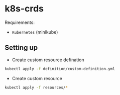 # k8s-crds

Requirements:
- `Kubernetes` (minikube)


## Setting up 

- Create custom resource defination 
```bash
kubectl apply -f definition/custom-definition.yml
```

- Create custom resource
```bash
kubectl apply -f resources/*
```